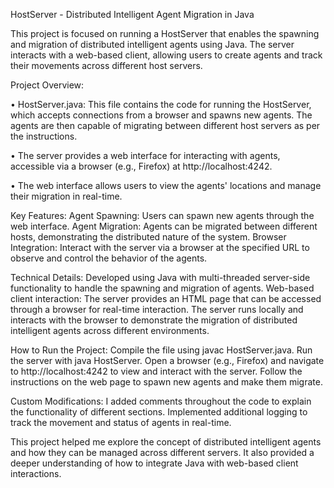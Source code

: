HostServer - Distributed Intelligent Agent Migration in Java

This project is focused on running a HostServer that enables the spawning and migration of distributed intelligent agents using Java. The server interacts with a web-based client, allowing users to create agents and track their movements across different host servers.

Project Overview:

• HostServer.java: This file contains the code for running the HostServer, which accepts connections from a browser and spawns new agents. The agents are then capable of migrating between different host servers as per the instructions.

• The server provides a web interface for interacting with agents, accessible via a browser (e.g., Firefox) at http://localhost:4242.

• The web interface allows users to view the agents' locations and manage their migration in real-time.

Key Features:
Agent Spawning: Users can spawn new agents through the web interface.
Agent Migration: Agents can be migrated between different hosts, demonstrating the distributed nature of the system.
Browser Integration: Interact with the server via a browser at the specified URL to observe and control the behavior of the agents.

Technical Details:
Developed using Java with multi-threaded server-side functionality to handle the spawning and migration of agents.
Web-based client interaction: The server provides an HTML page that can be accessed through a browser for real-time interaction.
The server runs locally and interacts with the browser to demonstrate the migration of distributed intelligent agents across different environments.

How to Run the Project:
Compile the file using javac HostServer.java.
Run the server with java HostServer.
Open a browser (e.g., Firefox) and navigate to http://localhost:4242 to view and interact with the server.
Follow the instructions on the web page to spawn new agents and make them migrate.

Custom Modifications:
I added comments throughout the code to explain the functionality of different sections.
Implemented additional logging to track the movement and status of agents in real-time.

This project helped me explore the concept of distributed intelligent agents and how they can be managed across different servers. It also provided a deeper understanding of how to integrate Java with web-based client interactions.
